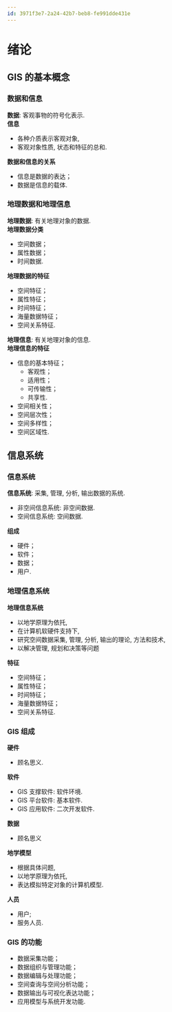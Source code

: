 ```yaml
---
id: 3971f3e7-2a24-42b7-beb8-fe991dde431e
---
```

# 绪论

## GIS 的基本概念

### 数据和信息

**数据**: 客观事物的符号化表示.  
**信息**

- 各种介质表示客观对象,
- 客观对象性质, 状态和特征的总和.

**数据和信息的关系**

- 信息是数据的表达；
- 数据是信息的载体.

### 地理数据和地理信息

**地理数据**: 有关地理对象的数据.  
**地理数据分类**

- 空间数据；
- 属性数据；
- 时间数据.

**地理数据的特征**

- 空间特征；
- 属性特征；
- 时间特征；
- 海量数据特征；
- 空间关系特征.

**地理信息**: 有关地理对象的信息.  
**地理信息的特征**

- 信息的基本特征；
  - 客观性；
  - 适用性；
  - 可传输性；
  - 共享性.
- 空间相关性；
- 空间层次性；
- 空间多样性；
- 空间区域性.

## 信息系统

### 信息系统

**信息系统**: 采集, 管理, 分析, 输出数据的系统.

- 非空间信息系统: 非空间数据.
- 空间信息系统: 空间数据.

**组成**

- 硬件；
- 软件；
- 数据；
- 用户.

### 地理信息系统

**地理信息系统**

- 以地学原理为依托,
- 在计算机软硬件支持下,
- 研究空间数据采集, 管理, 分析, 输出的理论, 方法和技术,
- 以解决管理, 规划和决策等问题

**特征**

- 空间特征；
- 属性特征；
- 时间特征；
- 海量数据特征；
- 空间关系特征.

### GIS 组成

**硬件**

- 顾名思义.

**软件**

- GIS 支撑软件: 软件环境.
- GIS 平台软件: 基本软件.
- GIS 应用软件: 二次开发软件.

**数据**

- 顾名思义

**地学模型**

- 根据具体问题,
- 以地学原理为依托,
- 表达模拟特定对象的计算机模型.

**人员**

- 用户;
- 服务人员.

### GIS 的功能

- 数据采集功能；
- 数据组织与管理功能；
- 数据编辑与处理功能；
- 空间查询与空间分析功能；
- 数据输出与可视化表达功能；
- 应用模型与系统开发功能.
